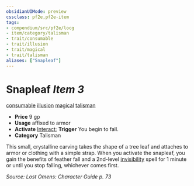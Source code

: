 ```yaml
---
obsidianUIMode: preview
cssclass: pf2e,pf2e-item
tags:
- compendium/src/pf2e/locg
- item/category/talisman
- trait/consumable
- trait/illusion
- trait/magical
- trait/talisman
aliases: ["Snapleaf"]
---
```

# Snapleaf *Item 3*  
[consumable](/rules/traits/consumable.md)  [illusion](/rules/traits/illusion.md)  [magical](/rules/traits/magical.md)  [talisman](/rules/traits/talisman.md)  

- **Price** 9 gp
- **Usage** affixed to armor
- **Activate** [Interact](/rules/actions/interact.md); **Trigger** You begin to fall.
- **Category** Talisman

This small, crystalline carving takes the shape of a tree leaf and attaches to armor or clothing with a simple strap. When you activate the snapleaf, you gain the benefits of feather fall and a 2nd-level [invisibility](/compendium/spells/invisibility.md) spell for 1 minute or until you stop falling, whichever comes first.

*Source: Lost Omens: Character Guide p. 73*
